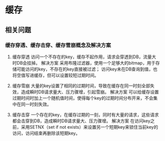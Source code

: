 # 缓存

## 相关问题

### 缓存穿透、缓存击穿、缓存雪崩概念及解决方案

1. 缓存穿透
   访问一个不存在的key，缓存不起作用，请求会穿透到DB，流量大时DB会挂掉。
   解决方案
   采用布隆过滤器，使用一个足够大的bitmap，用于存储可能访问的key，不存在的key直接被过滤；
   访问key未在DB查询到值，也将空值写进缓存，但可以设置较短过期时间。

2. 缓存雪崩
   大量的key设置了相同的过期时间，导致在缓存在同一时刻全部失效，造成瞬时DB请求量大、压力骤增，引起雪崩。
   解决方案
   可以给缓存设置过期时间时加上一个随机值时间，使得每个key的过期时间分布开来，不会集中在同一时刻失效。

3. 缓存击穿
   一个存在的key，在缓存过期的一刻，同时有大量的请求，这些请求都会击穿到DB，造成瞬时DB请求量大、压力骤增。
   解决方案
   在访问key之前，采用SETNX（set if not exists）来设置另一个短期key来锁住当前key的访问，访问结束再删除该短期key。